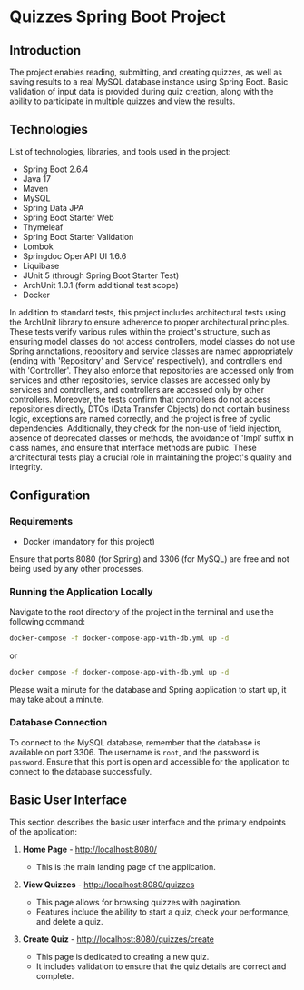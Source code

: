 # Quizzes Spring Boot Project

## Introduction

The project enables reading, submitting, and creating quizzes, as well as saving results to a real MySQL database
instance using Spring Boot. Basic validation of input data is provided during quiz creation, along with the ability to
participate in multiple quizzes and view the results.

## Technologies

List of technologies, libraries, and tools used in the project:

- Spring Boot 2.6.4
- Java 17
- Maven
- MySQL
- Spring Data JPA
- Spring Boot Starter Web
- Thymeleaf
- Spring Boot Starter Validation
- Lombok
- Springdoc OpenAPI UI 1.6.6
- Liquibase
- JUnit 5 (through Spring Boot Starter Test)
- ArchUnit 1.0.1 (form additional test scope)
- Docker

In addition to standard tests, this project includes architectural tests using the ArchUnit library to ensure adherence
to proper architectural principles. These tests verify various rules within the project's structure, such as ensuring
model classes do not access controllers, model classes do not use Spring annotations, repository and service classes are
named appropriately (ending with 'Repository' and 'Service' respectively), and controllers end with 'Controller'. They
also enforce that repositories are accessed only from services and other repositories, service classes are accessed only
by services and controllers, and controllers are accessed only by other controllers. Moreover, the tests confirm that
controllers do not access repositories directly, DTOs (Data Transfer Objects) do not contain business logic, exceptions
are named correctly, and the project is free of cyclic dependencies. Additionally, they check for the non-use of field
injection, absence of deprecated classes or methods, the avoidance of 'Impl' suffix in class names, and ensure that
interface methods are public. These architectural tests play a crucial role in maintaining the project's quality and
integrity.

## Configuration

### Requirements

- Docker (mandatory for this project)

Ensure that ports 8080 (for Spring) and 3306 (for MySQL) are free and not being used by any other processes.

### Running the Application Locally

Navigate to the root directory of the project in the terminal and use the following command:
```bash
docker-compose -f docker-compose-app-with-db.yml up -d
```
or 
```bash
docker compose -f docker-compose-app-with-db.yml up -d
```
Please wait a minute for the database and Spring application to start up, it may take about a minute.

### Database Connection

To connect to the MySQL database, remember that the database is available on port 3306. The username is `root`, and the password is `password`. Ensure that this port is open and accessible for the application to connect to the database successfully.

## Basic User Interface

This section describes the basic user interface and the primary endpoints of the application:

1. **Home Page** - [http://localhost:8080/](http://localhost:8080/)
   - This is the main landing page of the application.

2. **View Quizzes** - [http://localhost:8080/quizzes](http://localhost:8080/quizzes)
   - This page allows for browsing quizzes with pagination. 
   - Features include the ability to start a quiz, check your performance, and delete a quiz.

3. **Create Quiz** - [http://localhost:8080/quizzes/create](http://localhost:8080/quizzes/create)
   - This page is dedicated to creating a new quiz. 
   - It includes validation to ensure that the quiz details are correct and complete.
